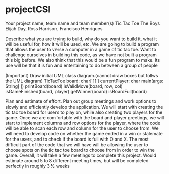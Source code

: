 # projectCSI


Your project name, team name and team member(s) 
Tic Tac Toe
The Boys
Elijah Day, Ross Harrison, Francisco Henriques

Describe what you are trying to build, why do you want to build it, what it will be useful for, how it will be used, etc. 
We are going to build a program that allows the user to verse a computer in a game of tic tac toe. Want to challenge ourselves in building this code, as we have not built a program this big before. We also think that this would be a fun program to make. Its use will be that it is fun and entertaining to do between a group of people


(Important) Draw initial UML class diagram.(cannot draw boxes but follws the UML diagram)
TicTacToe
board: char[ ][ ]
currentPlayer: char
main(args: String[ ])
printBoard(board)
isValidMove(board, row, col)
isGameFinished(board, player)
getWinner(board)
isBoardFull(board)



Plan and estimate of effort.
Plan out group meetings and work options to slowly and efficiently develop the application. We will start with creating the tic tac toe board for users to play on, while also creating two players for the game. Once we are comfortable with the board and player greetings, we will start to implement columns and row options for the player, where the code will be able to scan each row and column for the user to choose from. We will need to develop code on whether the game ended in a win or stalemate for the users, and to check if the board is full with O and X. The most difficult part of the code that we will have will be allowing the user to choose spots on the tic tac toe board to choose from in order to win the game. Overall, it will take a few meetings to complete this project. Would estimate around 5 to 8 different meeting times, but will be completed perfectly in roughly 3 ½ weeks

